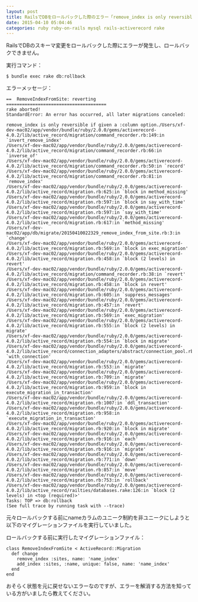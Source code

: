 ```yaml
---
layout: post
title: RailsでDBをロールバックした際のエラー「remove_index is only reversible ~」解消方法
date: 2015-04-10 05:04:46
categories: ruby ruby-on-rails mysql rails-activerecord rake
---
```

<p>RailsでDBのスキーマ変更をロールバックした際にエラーが発生し、ロールバックできません。</p>

<p>実行コマンド：</p>

<pre><code>$ bundle exec rake db:rollback
</code></pre>

<p>エラーメッセージ：</p>

<pre><code>==  RemoveIndexFromSite: reverting ======================================
rake aborted!
StandardError: An error has occurred, all later migrations canceled:

remove_index is only reversible if given a :column option./Users/xf-dev-mac02/app/vendor/bundle/ruby/2.0.0/gems/activerecord-4.0.2/lib/active_record/migration/command_recorder.rb:149:in `invert_remove_index'
/Users/xf-dev-mac02/app/vendor/bundle/ruby/2.0.0/gems/activerecord-4.0.2/lib/active_record/migration/command_recorder.rb:66:in `inverse_of'
/Users/xf-dev-mac02/app/vendor/bundle/ruby/2.0.0/gems/activerecord-4.0.2/lib/active_record/migration/command_recorder.rb:50:in `record'
/Users/xf-dev-mac02/app/vendor/bundle/ruby/2.0.0/gems/activerecord-4.0.2/lib/active_record/migration/command_recorder.rb:81:in `remove_index'
/Users/xf-dev-mac02/app/vendor/bundle/ruby/2.0.0/gems/activerecord-4.0.2/lib/active_record/migration.rb:625:in `block in method_missing'
/Users/xf-dev-mac02/app/vendor/bundle/ruby/2.0.0/gems/activerecord-4.0.2/lib/active_record/migration.rb:597:in `block in say_with_time'
/Users/xf-dev-mac02/app/vendor/bundle/ruby/2.0.0/gems/activerecord-4.0.2/lib/active_record/migration.rb:597:in `say_with_time'
/Users/xf-dev-mac02/app/vendor/bundle/ruby/2.0.0/gems/activerecord-4.0.2/lib/active_record/migration.rb:617:in `method_missing'
/Users/xf-dev-mac02/app/db/migrate/20150410022329_remove_index_from_site.rb:3:in `change'
/Users/xf-dev-mac02/app/vendor/bundle/ruby/2.0.0/gems/activerecord-4.0.2/lib/active_record/migration.rb:569:in `block in exec_migration'
/Users/xf-dev-mac02/app/vendor/bundle/ruby/2.0.0/gems/activerecord-4.0.2/lib/active_record/migration.rb:458:in `block (2 levels) in revert'
/Users/xf-dev-mac02/app/vendor/bundle/ruby/2.0.0/gems/activerecord-4.0.2/lib/active_record/migration/command_recorder.rb:38:in `revert'
/Users/xf-dev-mac02/app/vendor/bundle/ruby/2.0.0/gems/activerecord-4.0.2/lib/active_record/migration.rb:458:in `block in revert'
/Users/xf-dev-mac02/app/vendor/bundle/ruby/2.0.0/gems/activerecord-4.0.2/lib/active_record/migration.rb:605:in `suppress_messages'
/Users/xf-dev-mac02/app/vendor/bundle/ruby/2.0.0/gems/activerecord-4.0.2/lib/active_record/migration.rb:457:in `revert'
/Users/xf-dev-mac02/app/vendor/bundle/ruby/2.0.0/gems/activerecord-4.0.2/lib/active_record/migration.rb:569:in `exec_migration'
/Users/xf-dev-mac02/app/vendor/bundle/ruby/2.0.0/gems/activerecord-4.0.2/lib/active_record/migration.rb:555:in `block (2 levels) in migrate'
/Users/xf-dev-mac02/app/vendor/bundle/ruby/2.0.0/gems/activerecord-4.0.2/lib/active_record/migration.rb:554:in `block in migrate'
/Users/xf-dev-mac02/app/vendor/bundle/ruby/2.0.0/gems/activerecord-4.0.2/lib/active_record/connection_adapters/abstract/connection_pool.rb:294:in `with_connection'
/Users/xf-dev-mac02/app/vendor/bundle/ruby/2.0.0/gems/activerecord-4.0.2/lib/active_record/migration.rb:553:in `migrate'
/Users/xf-dev-mac02/app/vendor/bundle/ruby/2.0.0/gems/activerecord-4.0.2/lib/active_record/migration.rb:709:in `migrate'
/Users/xf-dev-mac02/app/vendor/bundle/ruby/2.0.0/gems/activerecord-4.0.2/lib/active_record/migration.rb:959:in `block in execute_migration_in_transaction'
/Users/xf-dev-mac02/app/vendor/bundle/ruby/2.0.0/gems/activerecord-4.0.2/lib/active_record/migration.rb:1007:in `ddl_transaction'
/Users/xf-dev-mac02/app/vendor/bundle/ruby/2.0.0/gems/activerecord-4.0.2/lib/active_record/migration.rb:958:in `execute_migration_in_transaction'
/Users/xf-dev-mac02/app/vendor/bundle/ruby/2.0.0/gems/activerecord-4.0.2/lib/active_record/migration.rb:920:in `block in migrate'
/Users/xf-dev-mac02/app/vendor/bundle/ruby/2.0.0/gems/activerecord-4.0.2/lib/active_record/migration.rb:916:in `each'
/Users/xf-dev-mac02/app/vendor/bundle/ruby/2.0.0/gems/activerecord-4.0.2/lib/active_record/migration.rb:916:in `migrate'
/Users/xf-dev-mac02/app/vendor/bundle/ruby/2.0.0/gems/activerecord-4.0.2/lib/active_record/migration.rb:771:in `down'
/Users/xf-dev-mac02/app/vendor/bundle/ruby/2.0.0/gems/activerecord-4.0.2/lib/active_record/migration.rb:857:in `move'
/Users/xf-dev-mac02/app/vendor/bundle/ruby/2.0.0/gems/activerecord-4.0.2/lib/active_record/migration.rb:753:in `rollback'
/Users/xf-dev-mac02/app/vendor/bundle/ruby/2.0.0/gems/activerecord-4.0.2/lib/active_record/railties/databases.rake:126:in `block (2 levels) in &lt;top (required)&gt;'
Tasks: TOP =&gt; db:rollback
(See full trace by running task with --trace)
</code></pre>

<p>元々ロールバックする前にnameカラムのユニーク制約を非ユニークにしようと以下のマイグレーションファイルを実行していました。</p>

<p>ロールバックする前に実行したマイグレーションファイル：</p>

<pre><code>class RemoveIndexFromSite &lt; ActiveRecord::Migration
  def change
    remove_index :sites, name: 'name_index'
    add_index :sites, :name, unique: false, name: 'name_index'
  end
end
</code></pre>

<p>おそらく状態を元に戻せないエラーなのですが、エラーを解消する方法を知っている方がいましたら教えてください。</p>
